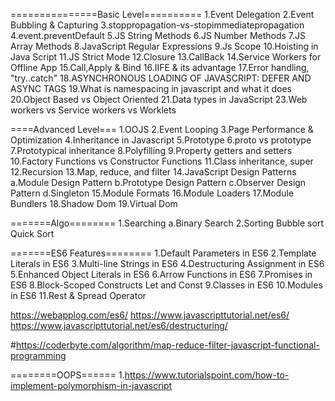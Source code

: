 ===============Basic Level==========
1.Event Delegation
2.Event Bubbling & Capturing
3.stoppropagation-vs-stopimmediatepropagation
4.event.preventDefault
5.JS String Methods
6.JS Number Methods
7.JS Array Methods
8.JavaScript Regular Expressions
9.Js Scope
10.Hoisting in Java Script
11.JS Strict Mode
12.Closure
13.CallBack
14.Service Workers for Offline App
15.Call,Apply & Bind
16.IIFE & its advantage
17.Error handling, "try..catch"
18.ASYNCHRONOUS LOADING OF JAVASCRIPT: DEFER AND ASYNC TAGS
19.What is namespacing in javascript and what it does
20.Object Based vs Object Oriented
21.Data types in JavaScript
23.Web workers vs Service workers vs Worklets


====Advanced Level===
1.OOJS
2.Event Looping
3.Page Performance & Optimization
4.Inheritance in Javascript
5.Prototype
6.proto vs prototype
7.Prototypical inheritance
8.Polyfilling
9.Property getters and setters
10.Factory Functions vs Constructor Functions
11.Class inheritance, super
12.Recursion 
13.Map, reduce, and filter
14.JavaScript Design Patterns
a.Module Design Pattern
b.Prototype Design Pattern
c.Observer Design Pattern
d.Singleton
15.Module Formats
16.Module Loaders
17.Module Bundlers
18.Shadow Dom
19.Virtual Dom




=======Algo========
1.Searching
a.Binary Search
2.Sorting
Bubble sort
Quick Sort

=======ES6 Features========
1.Default Parameters in ES6
2.Template Literals in ES6
3.Multi-line Strings in ES6
4.Destructuring Assignment in ES6
5.Enhanced Object Literals in ES6
6.Arrow Functions in ES6
7.Promises in ES6
8.Block-Scoped Constructs Let and Const
9.Classes in ES6
10.Modules in ES6
11.Rest & Spread Operator




https://webapplog.com/es6/
https://www.javascripttutorial.net/es6/
https://www.javascripttutorial.net/es6/destructuring/

#https://coderbyte.com/algorithm/map-reduce-filter-javascript-functional-programming

========OOPS======
1.https://www.tutorialspoint.com/how-to-implement-polymorphism-in-javascript